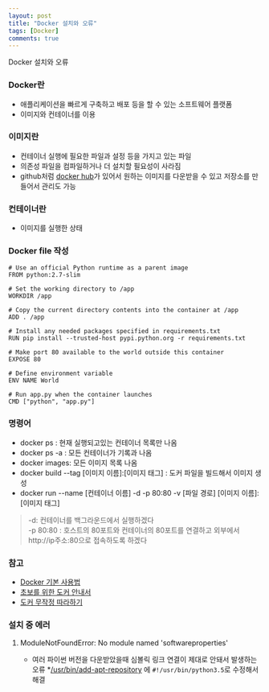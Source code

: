 ```yaml
---
layout: post
title: "Docker 설치와 오류"
tags: [Docker]
comments: true
---
```


Docker 설치와 오류
<!--more-->

### Docker란

* 애플리케이션을 빠르게 구축하고 배포 등을 할 수 있는 소프트웨어 플랫폼
* 이미지와 컨테이너를 이용

### 이미지란

* 컨테이너 실행에 필요한 파일과 설정 등을 가지고 있는 파일
* 의존성 파일을 컴파일하거나 더 설치할 필요성이 사라짐
*  github처럼 [docker hub](https://hub.docker.com/)가 있어서 원하는 이미지를 다운받을 수 있고 저장소를 만들어서 관리도 가능

### 컨테이너란

* 이미지를 실행한 상태


### Docker file 작성

``` 
# Use an official Python runtime as a parent image  
FROM python:2.7-slim  
​  
# Set the working directory to /app  
WORKDIR /app  
​  
# Copy the current directory contents into the container at /app  
ADD . /app  
​  
# Install any needed packages specified in requirements.txt  
RUN pip install --trusted-host pypi.python.org -r requirements.txt  
​  
# Make port 80 available to the world outside this container  
EXPOSE 80  
​  
# Define environment variable  
ENV NAME World  
​  
# Run app.py when the container launches  
CMD ["python", "app.py"]
```

### 명령어

* docker ps : 현재 실행되고있는 컨테이너 목록만 나옴
* docker ps -a : 모든 컨테이너가 기록과 나옴
* docker images: 모든 이미지 목록 나옴
* docker build --tag [이미지 이름]:[이미지 태그] : 도커 파일을 빌드해서 이미지 생성
* docker run --name [컨테이너 이름] -d -p 80:80 -v [파일 경로] [이미지 이름]:[이미지 태그]

> -d: 컨테이너를 백그라운드에서 실행하겠다<br>
> -p 80:80 : 호스트의 80포트와 컨테이너의 80포트를 연결하고 외부에서 http://ip주소:80으로 접속하도록 하겠다


### 참고

* [Docker 기본 사용법](http://pyrasis.com/Docker/Docker-HOWTO)
* [초보를 위한 도커 안내서](https://subicura.com/2017/01/19/docker-guide-for-beginners-1.html)
* [도커 무작정 따라하기](https://www.slideshare.net/pyrasis/docker-fordummies-44424016)

### 설치 중 에러

1. ModuleNotFoundError: No module named 'softwareproperties'

	* 여러 파이썬 버전을 다운받았을때 심볼릭 링크 연결이 제대로 안돼서 발생하는 오류
	*[/usr/bin/add-apt-repository](https://stackoverflow.com/questions/48677553/modulenotfounderror-no-module-named-apt-pkg) 에 ```#!/usr/bin/python3.5```로 수정해서 해결

